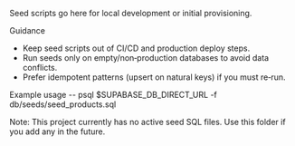 Seed scripts go here for local development or initial provisioning.

Guidance
- Keep seed scripts out of CI/CD and production deploy steps.
- Run seeds only on empty/non‑production databases to avoid data conflicts.
- Prefer idempotent patterns (upsert on natural keys) if you must re‑run.

Example usage
-- psql $SUPABASE_DB_DIRECT_URL -f db/seeds/seed_products.sql

Note: This project currently has no active seed SQL files. Use this folder if you add any in the future.

